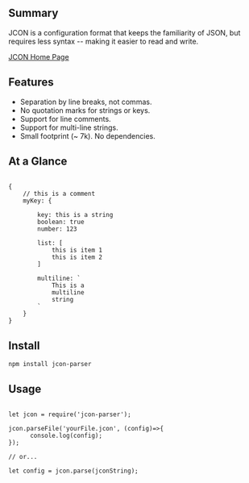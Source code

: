 ## Summary
JCON is a configuration format that keeps the familiarity of JSON, but requires less syntax -- making it easier to read and write.

[JCON Home Page](https://jconformat.org)

## Features
- Separation by line breaks, not commas.
- No quotation marks for strings or keys.
- Support for line comments.
- Support for multi-line strings.
- Small footprint (~ 7k). No dependencies.

## At a Glance

```

{
    // this is a comment
    myKey: {

        key: this is a string
        boolean: true
        number: 123

        list: [
            this is item 1
            this is item 2
        ]
        
        multiline: `
            This is a
            multiline
            string
        `
    }
}

```

## Install

```
npm install jcon-parser
```

## Usage

```

let jcon = require('jcon-parser');

jcon.parseFile('yourFile.jcon', (config)=>{
      console.log(config);
});
   
// or...
  
let config = jcon.parse(jconString);

```



